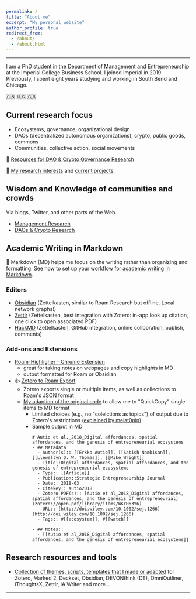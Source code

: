 ```yaml
---
permalink: /
title: "About me"
excerpt: "My personal website"
author_profile: true
redirect_from:
  - /about/
  - /about.html
---
```


-----
I am a PhD student in the Department of Management and Entrepreneurship at the Imperial College Business School. I joined Imperial in 2019. Previously, I spent eight years studying and working in South Bend and Chicago.

:cn: :us: :gb:

## Current research focus

  * Ecosystems, governance, organizational design  
  * DAOs (decentralized autonomous organizations), crypto, public goods, commons
  * Communities, collective action, social movements  

:mag_right: [Resources for DAO & Crypto Governance Research
](https://linxule.com/posts/2020/06/resources-for-dao-research/)

:bookmark_tabs: [My research interests](https://linxule.com/posts/2020/05/so-what-are-you-studying/) and [current projects](https://linxule.com/portfolio/).

## Wisdom and Knowledge of communities and crowds
Via blogs, Twitter, and other parts of the Web.

  * [Management Research](https://linxule.com/curation-mgmt/)
  * [DAOs & Crypto Research](https://linxule.com/curation-dao/)


## Academic Writing in Markdown
:pencil: Markdown (MD) helps me focus on the writing rather than organizing and formatting. See how to set up your workflow for [academic writing in Markdown](https://linxule.com/portfolio/portfolio-2/).

### Editors
* [Obsidian](https://obsidian.md/) (Zettelkasten, similar to Roam Research but offline. Local network graphs!)
* [Zettlr](https://www.zettlr.com/) (Zettelkasten, best integration with Zotero: in-app look up citation, one click to open associated PDF)
* [HackMD](hackmd.io) (Zettelkasten, GitHub integration, online collboration, publish, comments)

### Add-ons and Extensions
* [Roam-Highligher - Chrome Extension](https://github.com/GitMurf/roam-highlighter#how-to-use-the-highlighter)
    * great for taking notes on webpages and copy highlights in MD
    * output formatted for Roam or Obsidian
* :+1: [Zotero to Roam Export](https://github.com/melat0nin/zotero-roam-export)
    * Zotero exports single or multiple items, as well as collections to Roam's JSON format
    * [My adaption of the original code](Zotero/Roam-QuickCopy2MD.js) to allow me to "QuickCopy" single items to MD format
        * Limited choices (e.g., no "colelctions as topics") of output due to Zotero's restrictions ([explained by melat0nin](https://github.com/melat0nin/zotero-roam-export/issues/17#issuecomment-660646353))
        * Sample output in MD
            ```
            # Autio et al._2018_Digital affordances, spatial affordances, and the genesis of entrepreneurial ecosystems
            - ## Metadata
              - Author(s):: [[Erkko Autio]], [[Satish Nambisan]], [[Llewellyn D. W. Thomas]], [[Mike Wright]]
              - Title::Digital affordances, spatial affordances, and the genesis of entrepreneurial ecosystems
              - Type:: [[Article]]
              - Publication::Strategic Entrepreneurship Journal
              - Date:: 2018-03
              - Citekey:: autio2018
              - Zotero PDF(s):: [Autio et al_2018_Digital affordances, spatial affordances, and the genesis of entrepreneurial](zotero://open-pdf/library/items/WKYH63Y6)
              - URL:: [http://doi.wiley.com/10.1002/sej.1266](http://doi.wiley.com/10.1002/sej.1266)
              - Tags:: #[[ecosystem]], #[[watch]]

            - ## Notes::
              - [[Autio et al_2018_Digital affordances, spatial affordances, and the genesis of entrepreneurial ecosystems]]
            ```
## Research resources and tools
* [Collection of themes, scripts, templates that I made or adapted](https://github.com/linxule/themes) for Zotero, Marked 2, Deckset, Obsidian, DEVONthink (DT), OmniOutliner, iThoughtsX, Zettlr, iA Writer and more...

------
